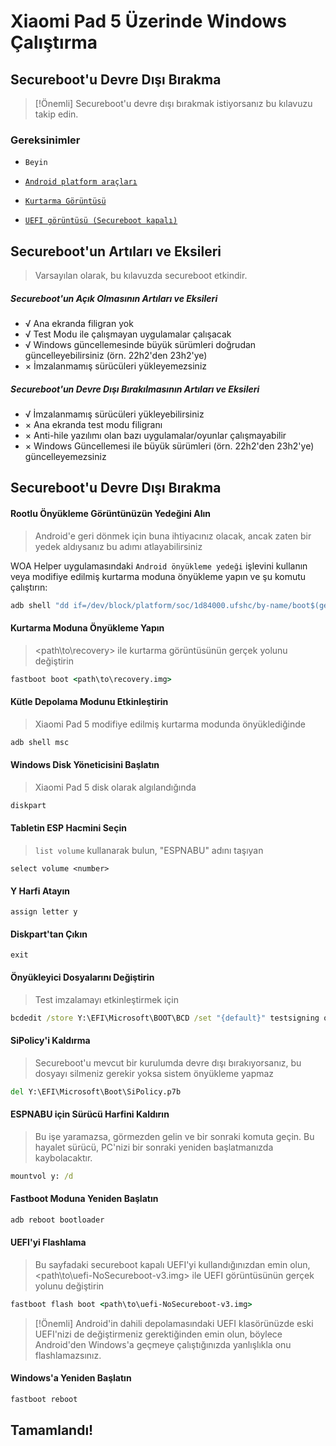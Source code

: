 # Xiaomi Pad 5 Üzerinde Windows Çalıştırma

## Secureboot'u Devre Dışı Bırakma
> [!Önemli]
> Secureboot'u devre dışı bırakmak istiyorsanız bu kılavuzu takip edin.

### Gereksinimler
- ```Beyin```

- [```Android platform araçları```](https://developer.android.com/studio/releases/platform-tools)

- [```Kurtarma Görüntüsü```](https://github.com/erdilS/Port-Windows-11-Xiaomi-Pad-5/releases/download/1.0/recovery.img)

- [```UEFI görüntüsü (Secureboot kapalı)```](https://github.com/erdilS/Port-Windows-11-Xiaomi-Pad-5/releases/download/UEFI/uefi-NoSecureboot-v3.img)

## Secureboot'un Artıları ve Eksileri
> Varsayılan olarak, bu kılavuzda secureboot etkindir.

##### Secureboot'un Açık Olmasının Artıları ve Eksileri
- √ Ana ekranda filigran yok
- √ Test Modu ile çalışmayan uygulamalar çalışacak
- √ Windows güncellemesinde büyük sürümleri doğrudan güncelleyebilirsiniz (örn. 22h2'den 23h2'ye)
- × İmzalanmamış sürücüleri yükleyemezsiniz

##### Secureboot'un Devre Dışı Bırakılmasının Artıları ve Eksileri
- √ İmzalanmamış sürücüleri yükleyebilirsiniz
- × Ana ekranda test modu filigranı
- × Anti-hile yazılımı olan bazı uygulamalar/oyunlar çalışmayabilir
- × Windows Güncellemesi ile büyük sürümleri (örn. 22h2'den 23h2'ye) güncelleyemezsiniz

## Secureboot'u Devre Dışı Bırakma

#### Rootlu Önyükleme Görüntünüzün Yedeğini Alın
> Android'e geri dönmek için buna ihtiyacınız olacak, ancak zaten bir yedek aldıysanız bu adımı atlayabilirsiniz

WOA Helper uygulamasındaki `Android önyükleme yedeği` işlevini kullanın veya modifiye edilmiş kurtarma moduna önyükleme yapın ve şu komutu çalıştırın:
```cmd
adb shell "dd if=/dev/block/platform/soc/1d84000.ufshc/by-name/boot$(getprop ro.boot.slot_suffix) of=/tmp/rooted_boot.img" && adb pull /tmp/rooted_boot.img
```

#### Kurtarma Moduna Önyükleme Yapın
> <path\to\recovery> ile kurtarma görüntüsünün gerçek yolunu değiştirin
```cmd
fastboot boot <path\to\recovery.img>
```

#### Kütle Depolama Modunu Etkinleştirin
> Xiaomi Pad 5 modifiye edilmiş kurtarma modunda önyüklediğinde
```cmd
adb shell msc
```

#### Windows Disk Yöneticisini Başlatın
> Xiaomi Pad 5 disk olarak algılandığında
```cmd
diskpart
```

#### Tabletin ESP Hacmini Seçin
> `list volume` kullanarak bulun, "ESPNABU" adını taşıyan
```diskpart
select volume <number>
```

#### Y Harfi Atayın
```diskpart
assign letter y
```

#### Diskpart'tan Çıkın
```diskpart
exit
```

#### Önyükleyici Dosyalarını Değiştirin
> Test imzalamayı etkinleştirmek için
```cmd
bcdedit /store Y:\EFI\Microsoft\BOOT\BCD /set "{default}" testsigning on
```

#### SiPolicy'i Kaldırma
> Secureboot'u mevcut bir kurulumda devre dışı bırakıyorsanız, bu dosyayı silmeniz gerekir yoksa sistem önyükleme yapmaz
```cmd
del Y:\EFI\Microsoft\Boot\SiPolicy.p7b
```

#### ESPNABU için Sürücü Harfini Kaldırın
> Bu işe yaramazsa, görmezden gelin ve bir sonraki komuta geçin. Bu hayalet sürücü, PC'nizi bir sonraki yeniden başlatmanızda kaybolacaktır.
```cmd
mountvol y: /d
```

#### Fastboot Moduna Yeniden Başlatın
```cmd
adb reboot bootloader
```

#### UEFI'yi Flashlama
> Bu sayfadaki secureboot kapalı UEFI'yi kullandığınızdan emin olun, <path\to\uefi-NoSecureboot-v3.img> ile UEFI görüntüsünün gerçek yolunu değiştirin
```cmd
fastboot flash boot <path\to\uefi-NoSecureboot-v3.img>
```

> [!Önemli]
> Android'in dahili depolamasındaki UEFI klasörünüzde eski UEFI'nizi de değiştirmeniz gerektiğinden emin olun, böylece Android'den Windows'a geçmeye çalıştığınızda yanlışlıkla onu flashlamazsınız.

#### Windows'a Yeniden Başlatın
```cmd
fastboot reboot
```

## Tamamlandı!
